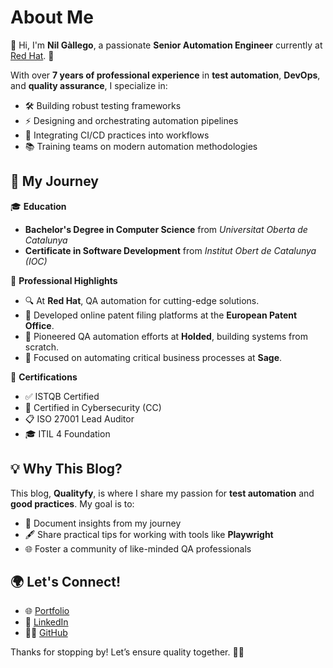 # About Me

👋 Hi, I'm **Nil Gàllego**, a passionate **Senior Automation Engineer** currently at [Red Hat](https://www.redhat.com). 🚀

With over **7 years of professional experience** in **test automation**, **DevOps**, and **quality assurance**, I specialize in:

- 🛠️ Building robust testing frameworks
- ⚡ Designing and orchestrating automation pipelines
- 🔄 Integrating CI/CD practices into workflows
- 📚 Training teams on modern automation methodologies

## 🌟 My Journey

🎓 **Education**

- **Bachelor's Degree in Computer Science** from _Universitat Oberta de Catalunya_
- **Certificate in Software Development** from _Institut Obert de Catalunya (IOC)_

💼 **Professional Highlights**

- 🔍 At **Red Hat**, QA automation for cutting-edge solutions.
- 📜 Developed online patent filing platforms at the **European Patent Office**.
- 🌟 Pioneered QA automation efforts at **Holded**, building systems from scratch.
- 🚦 Focused on automating critical business processes at **Sage**.

🧠 **Certifications**

- ✅ ISTQB Certified
- 🔐 Certified in Cybersecurity (CC)
- 📋 ISO 27001 Lead Auditor
- 🎓 ITIL 4 Foundation

## 💡 Why This Blog?

This blog, **Qualityfy**, is where I share my passion for **test automation** and **good practices**. My goal is to:

- 📖 Document insights from my journey
- 🖋️ Share practical tips for working with tools like **Playwright**
- 🌐 Foster a community of like-minded QA professionals

## 🌍 Let's Connect!

- 🌐 [Portfolio](https://pops.cafe)
- 💼 [LinkedIn](https://www.linkedin.com/in/nilgallego)
- 🧑‍💻 [GitHub](https://github.com/nilgaar)

Thanks for stopping by! Let’s ensure quality together. 💪✨
